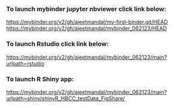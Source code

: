 ### To launch mybinder jupyter nbviewer click link below:
https://mybinder.org/v2/gh/ajeetmandal/my-first-binder.git/HEAD https://mybinder.org/v2/gh/ajeetmandal/mybinder_062123/HEAD

### To launch Rstudio click link below:
https://mybinder.org/v2/gh/ajeetmandal/mybinder_062123/main?urlpath=rstudio

### To launch R Shiny app:
https://mybinder.org/v2/gh/ajeetmandal/mybinder_062123/main?urlpath=shiny/shinyR_HBCC_testData_FigShare/

